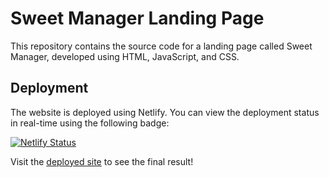 # Sweet Manager Landing Page

This repository contains the source code for a landing page called Sweet Manager, developed using HTML, JavaScript, and CSS.

## Deployment

The website is deployed using Netlify. You can view the deployment status in real-time using the following badge:

[![Netlify Status](https://api.netlify.com/api/v1/badges/ca5eca13-2b11-4dc1-a2e7-23bc31e1f5ba/deploy-status)](https://app.netlify.com/sites/sweet-manager/deploys)

Visit the [deployed site](https://sweet-manager.netlify.app/) to see the final result!

